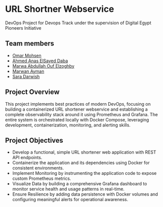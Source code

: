 # URL Shortner Webservice
DevOps Project for Devops Track under the supervision of Digital Egypt Pioneers Initiative
## Team members
- [Omar Mohsen](https://github.com/OmarMohsen9)
- [Ahmed Anas ElSayed Daba](https://github.com/ahmedanasdev)
- [Marwa Abdullah Ouf Elzoghby](https://github.com/marwa-elzoghby)
- [Marwan Ayman](https://github.com/marwanaymann23)
- [Sara Darwish](https://github.com/SaraDrwish)
## Project Overview
This project implements best practices of modern DevOps, focusing on building a containerized URL shortener webservice and establishing a complete observability stack around it using Prometheus and Grafana. The entire system is orchestrated locally with Docker Compose, leveraging development, containerization, monitoring, and alerting skills.
## Project Objectives
* Develop a functional, simple URL shortener web application with REST API endpoints.
* Containerize the application and its dependencies using Docker for consistent environments.
* Implement Monitoring by instrumenting the application code to expose custom Prometheus metrics.
* Visualize Data by building a comprehensive Grafana dashboard to monitor service health and usage patterns in real-time.
* Ensure Resilience by adding data persistence with Docker volumes and configuring meaningful alerts for operational awareness.
